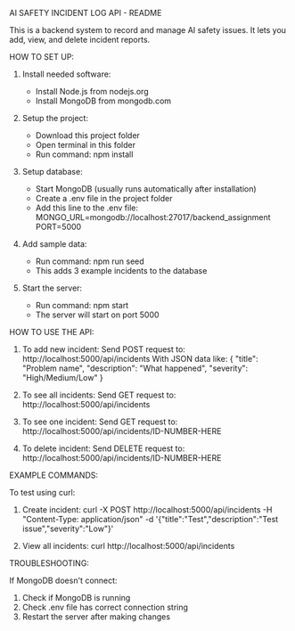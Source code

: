 AI SAFETY INCIDENT LOG API - README

This is a backend system to record and manage AI safety issues. It lets you add, view, and delete incident reports.

HOW TO SET UP:

1. Install needed software:
   - Install Node.js from nodejs.org
   - Install MongoDB from mongodb.com

2. Setup the project:
   - Download this project folder
   - Open terminal in this folder
   - Run command: 
        npm install

3. Setup database:
   - Start MongoDB (usually runs automatically after installation)
   - Create a .env file in the project folder
   - Add this line to the .env file:
     MONGO_URL=mongodb://localhost:27017/backend_assignment
     PORT=5000

4. Add sample data:
   - Run command: 
        npm run seed
   - This adds 3 example incidents to the database

5. Start the server:
   - Run command: npm start
   - The server will start on port 5000

HOW TO USE THE API:

1. To add new incident:
   Send POST request to:
   http://localhost:5000/api/incidents
   With JSON data like:
   {
     "title": "Problem name",
     "description": "What happened",
     "severity": "High/Medium/Low"
   }

2. To see all incidents:
   Send GET request to:
   http://localhost:5000/api/incidents

3. To see one incident:
   Send GET request to:
   http://localhost:5000/api/incidents/ID-NUMBER-HERE

4. To delete incident:
   Send DELETE request to:
   http://localhost:5000/api/incidents/ID-NUMBER-HERE

EXAMPLE COMMANDS:

To test using curl:

1. Create incident:
curl -X POST http://localhost:5000/api/incidents -H "Content-Type: application/json" -d '{"title":"Test","description":"Test issue","severity":"Low"}'

2. View all incidents:
curl http://localhost:5000/api/incidents

TROUBLESHOOTING:

If MongoDB doesn't connect:
1. Check if MongoDB is running
2. Check .env file has correct connection string
3. Restart the server after making changes

